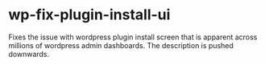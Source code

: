 # wp-fix-plugin-install-ui
Fixes the issue with wordpress plugin install screen that is apparent across millions of wordpress admin dashboards. The description is pushed downwards. 
